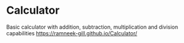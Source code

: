 # Calculator
Basic calculator with addition, subtraction, multiplication and division capabilities
https://ramneek-gill.github.io/Calculator/
